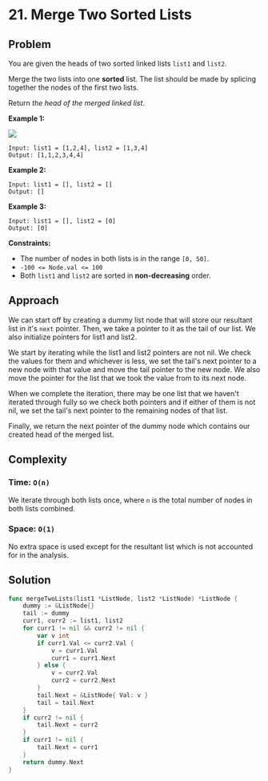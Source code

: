 # 21. Merge Two Sorted Lists

## Problem

You are given the heads of two sorted linked lists `list1` and `list2`.

Merge the two lists into one **sorted** list. The list should be made by splicing together the nodes of the first two lists.

Return _the head of the merged linked list_.

**Example 1:**

![](https://assets.leetcode.com/uploads/2020/10/03/merge_ex1.jpg)

```
Input: list1 = [1,2,4], list2 = [1,3,4]
Output: [1,1,2,3,4,4]

```

**Example 2:**

```
Input: list1 = [], list2 = []
Output: []

```

**Example 3:**

```
Input: list1 = [], list2 = [0]
Output: [0]

```

**Constraints:**

- The number of nodes in both lists is in the range `[0, 50]`.
- `-100 <= Node.val <= 100`
- Both `list1` and `list2` are sorted in **non-decreasing** order.

## Approach
We can start off by creating a dummy list node that will store our resultant list in it's `next` pointer. Then, we take a pointer to it as the tail of our list. We also initialize pointers for list1 and list2. 

We start by iterating while the list1 and list2 pointers are not nil. We check the values for them and whichever is less, we set the tail's next pointer to a new node with that value and move the tail pointer to the new node. We also move the pointer for the list that we took the value from to its next node.

When we complete the iteration, there may be one list that we haven't iterated through fully so we check both pointers and if either of them is not nil, we set the tail's next pointer to the remaining nodes of that list.

Finally, we return the next pointer of the dummy node which contains our created head of the merged list.

## Complexity
### Time: `O(n)`
We iterate through both lists once, where `n` is the total number of nodes in both lists combined.

### Space: `O(1)`
No extra space is used except for the resultant list which is not accounted for in the analysis.

## Solution

```go
func mergeTwoLists(list1 *ListNode, list2 *ListNode) *ListNode {
	dummy := &ListNode{}
	tail := dummy
	curr1, curr2 := list1, list2
	for curr1 != nil && curr2 != nil {
		var v int
		if curr1.Val <= curr2.Val {
			v = curr1.Val
			curr1 = curr1.Next
		} else {
			v = curr2.Val
			curr2 = curr2.Next
		}
		tail.Next = &ListNode{ Val: v }
		tail = tail.Next
	}
	if curr2 != nil {
		tail.Next = curr2
	}
	if curr1 != nil {
		tail.Next = curr1
	}
	return dummy.Next
}

```
